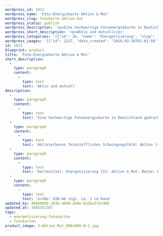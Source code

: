 ```yaml
---
wordpress_id: 1012
wordpress_name: 'Foto-Energiekarte Aktion & Mut'
wordpress_slug: fotokarte-aktion-mut
wordpress_status: publish
wordpress_description: '<p>Eine hochwertige Fotoenergiekarte in Deutschland gedruckt und in Handarbeit laminiert. Sie ist in Postkartengröße (DIN-A6) oder kleiner gut zu transportieren und kann auch auf den Körper aufgelegt werden.</p><p>Aktivierbares feinstoffliches Schwingungsfeld: Aktion (stimmige) und Mut sowie dem energetischen Zugang zu den dazugehörigen universellen Wissenspools. Aktion ist hier im Sinne von Aktion-Reaktion, Handlung-''Abwarten'' zu verstehen. Mut kann für eine Handlung, ggf. aber auch für eine Nicht-Handlung erforderlich sein.</p><p>Kartentitel: Energetisierung III: Aktion &amp; Mut. Reihe: Energetisierung</p><p>Größe: DIN-A6 zzgl. ca. 2 cm Rand</p><p>Andere Formate sind individuell für Sie innerhalb weniger Tage herstellbar. Bitte kontaktieren Sie uns hierfür unter <a href="mailto:info@elvedenverlag.de">info@elvedenverlag.de</a>.</p><p><a href="https://my.feenbaum.de/anwendung-energiebilder-foto-laminiert/">Anwendungshinweise      </a><a href="https://my.feenbaum.de/produktinformationen-fotokarten/">Produktinformationen</a></p>'
wordpress_short_description: '<p>Aktiv und mutvoll</p>'
wordpress_categories: '[{"id": 26, "name": "Energetisierung", "slug": "energetisierung-fotokarten"}, {"id": 23, "name": "Fotokarten", "slug": "fotokarten"}]'
wordpress_images: '[{"id": 1217, "date_created": "2016-02-26T01:01:58", "date_created_gmt": "2016-02-25T23:01:58", "date_modified": "2016-02-26T01:01:58", "date_modified_gmt": "2016-02-25T23:01:58", "src": "https://my.feenbaum.de/wp-content/uploads/2016/02/3-Aktion-Mut_800x800-W-2.jpg", "name": "3-Aktion-Mut_800x800-W", "alt": ""}]'
id: 1012
blueprint: product
title: 'Foto-Energiekarte Aktion & Mut'
short_description:
  -
    type: paragraph
    content:
      -
        type: text
        text: 'Aktiv und mutvoll'
description:
  -
    type: paragraph
    content:
      -
        type: text
        text: 'Eine hochwertige Fotoenergiekarte in Deutschland gedruckt und in Handarbeit laminiert. Sie ist in Postkartengröße (DIN-A6) oder kleiner gut zu transportieren und kann auch auf den Körper aufgelegt werden.'
  -
    type: paragraph
    content:
      -
        type: text
        text: 'Aktivierbares feinstoffliches Schwingungsfeld: Aktion (stimmige) und Mut sowie dem energetischen Zugang zu den dazugehörigen universellen Wissenspools. Aktion ist hier im Sinne von Aktion-Reaktion, Handlung-''Abwarten'' zu verstehen. Mut kann für eine Handlung, ggf. aber auch für eine Nicht-Handlung erforderlich sein.'
  -
    type: paragraph
    content:
      -
        type: text
        text: 'Kartentitel: Energetisierung III: Aktion & Mut. Reihe: Energetisierung'
  -
    type: paragraph
    content:
      -
        type: text
        text: 'Größe: DIN-A6 zzgl. ca. 2 cm Rand'
updated_by: 489b06db-283b-4690-a50e-8a3ba37dc968
updated_at: 1685351307
tags:
  - energetisierung-fotokarten
  - fotokarten
product_image: 3-Aktion-Mut_800x800-W-2.jpg
---
```

